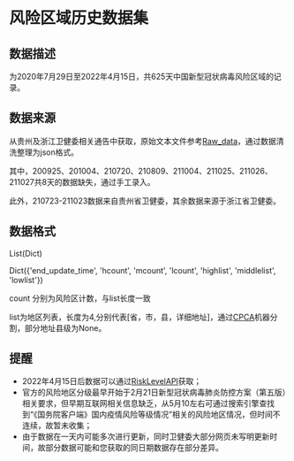 # 风险区域历史数据集

## 数据描述

为2020年7月29日至2022年4月15日，共625天中国新型冠状病毒风险区域的记录。

## 数据来源

从贵州及浙江卫健委相关通告中获取，原始文本文件参考[Raw_data](Raw_data)，通过数据清洗整理为json格式。

其中，200925、201004、210720、210809、211004、211025、211026、211027共8天的数据缺失，通过手工录入。

此外，210723-211023数据来自贵州省卫健委，其余数据来源于浙江省卫健委。

## 数据格式

List(Dict)

Dict({'end_update_time', 'hcount', 'mcount', 'lcount', 'highlist', 'middlelist', 'lowlist'})

count 分别为风险区计数，与list长度一致

list为地区列表，长度为4,分别代表[省，市，县，详细地址]，通过[CPCA](https://github.com/DQinYuan/chinese_province_city_area_mapper)机器分割，部分地址县级为None。

## 提醒

- 2022年4月15日后数据可以通过[RiskLevelAPI](https://github.com/panghaibin/RiskLevelAPI/tree/api)获取；
- 官方的风险地区分级最早开始于2月21日新型冠状病毒肺炎防控方案（第五版）相关要求，但早期互联网相关信息缺乏，从5月10左右可通过搜索引擎查找到“《国务院客户端》国内疫情风险等级情况”相关的风险地区情况，但时间不连续，故暂未收集；
- 由于数据在一天内可能多次进行更新，同时卫健委大部分网页未写明更新时间，故部分数据可能和您获取的同日期数据存在部分差异。

